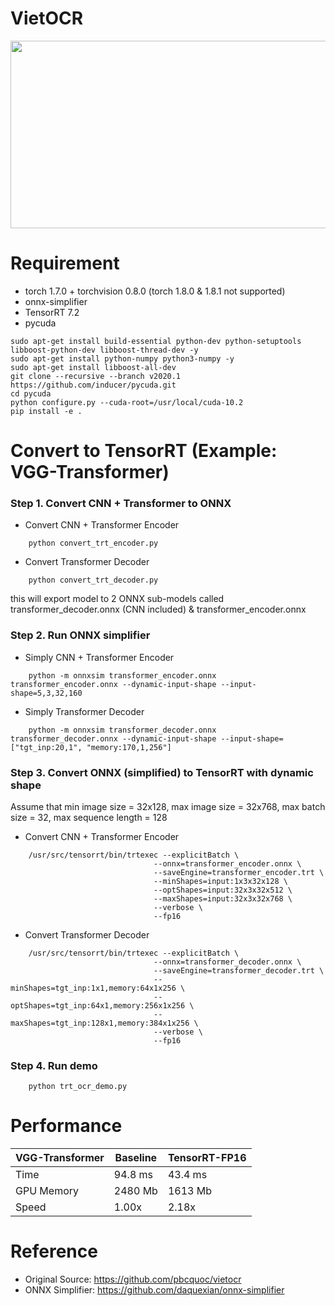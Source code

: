 # VietOCR
<p align="center">
<img src="https://github.com/pbcquoc/vietocr/raw/master/image/sample.png" width="1000" height="300">
</p>

# Requirement
- torch 1.7.0 + torchvision 0.8.0 (torch 1.8.0 & 1.8.1 not supported)
- onnx-simplifier
- TensorRT 7.2
- pycuda
```
sudo apt-get install build-essential python-dev python-setuptools libboost-python-dev libboost-thread-dev -y
sudo apt-get install python-numpy python3-numpy -y
sudo apt-get install libboost-all-dev
git clone --recursive --branch v2020.1 https://github.com/inducer/pycuda.git
cd pycuda
python configure.py --cuda-root=/usr/local/cuda-10.2
pip install -e .
```

# Convert to TensorRT (Example: VGG-Transformer)
### Step 1. Convert CNN + Transformer to ONNX
* Convert CNN + Transformer Encoder
```
    python convert_trt_encoder.py
```
* Convert Transformer Decoder
```
    python convert_trt_decoder.py
```
this will export model to 2 ONNX sub-models called transformer_decoder.onnx (CNN included) & transformer_encoder.onnx
### Step 2. Run ONNX simplifier
* Simply CNN + Transformer Encoder
```
    python -m onnxsim transformer_encoder.onnx transformer_encoder.onnx --dynamic-input-shape --input-shape=5,3,32,160
```
* Simply Transformer Decoder
```
    python -m onnxsim transformer_decoder.onnx transformer_decoder.onnx --dynamic-input-shape --input-shape=["tgt_inp:20,1", "memory:170,1,256"]
```
### Step 3. Convert ONNX (simplified) to TensorRT with dynamic shape
Assume that min image size = 32x128, max image size = 32x768, max batch size = 32, max sequence length = 128
* Convert CNN + Transformer Encoder 
```
    /usr/src/tensorrt/bin/trtexec --explicitBatch \
                                --onnx=transformer_encoder.onnx \
                                --saveEngine=transformer_encoder.trt \
                                --minShapes=input:1x3x32x128 \
                                --optShapes=input:32x3x32x512 \
                                --maxShapes=input:32x3x32x768 \
                                --verbose \
                                --fp16
```
* Convert Transformer Decoder 
```
    /usr/src/tensorrt/bin/trtexec --explicitBatch \
                                --onnx=transformer_decoder.onnx \
                                --saveEngine=transformer_decoder.trt \
                                --minShapes=tgt_inp:1x1,memory:64x1x256 \
                                --optShapes=tgt_inp:64x1,memory:256x1x256 \
                                --maxShapes=tgt_inp:128x1,memory:384x1x256 \
                                --verbose \
                                --fp16
```
### Step 4. Run demo
```
    python trt_ocr_demo.py
```
# Performance
VGG-Transformer | Baseline | TensorRT-FP16 
--- | --- | ---  
Time | 94.8 ms | 43.4 ms 
GPU Memory | 2480 Mb | 1613 Mb
Speed | 1.00x | 2.18x
# Reference
- Original Source: https://github.com/pbcquoc/vietocr
- ONNX Simplifier: https://github.com/daquexian/onnx-simplifier

